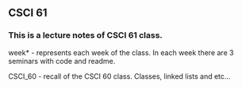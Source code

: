 ## CSCI 61
### This is a lecture notes of CSCI 61 class.
week* - represents each week of the class. In each week there are 3 seminars with code and readme.

CSCI_60 - recall of the CSCI 60 class. Classes, linked lists and etc...